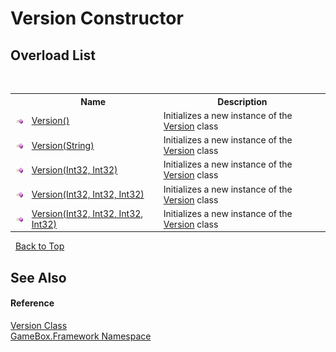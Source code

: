 # Version Constructor 
 


## Overload List
&nbsp;<table><tr><th></th><th>Name</th><th>Description</th></tr><tr><td>![Public method](media/pubmethod.gif "Public method")</td><td><a href="e5447d7b-eb20-ef74-3d40-6d690d1bea01">Version()</a></td><td>
Initializes a new instance of the <a href="cb16921a-748b-d23c-560f-f7936e8b5bb1">Version</a> class</td></tr><tr><td>![Public method](media/pubmethod.gif "Public method")</td><td><a href="1ceb3cee-f5d9-bb89-5060-8186d616ecf5">Version(String)</a></td><td>
Initializes a new instance of the <a href="cb16921a-748b-d23c-560f-f7936e8b5bb1">Version</a> class</td></tr><tr><td>![Public method](media/pubmethod.gif "Public method")</td><td><a href="fb03729b-d1ce-60a1-c165-c1cf8d409490">Version(Int32, Int32)</a></td><td>
Initializes a new instance of the <a href="cb16921a-748b-d23c-560f-f7936e8b5bb1">Version</a> class</td></tr><tr><td>![Public method](media/pubmethod.gif "Public method")</td><td><a href="042cfc4a-d435-917f-4845-90bd6c956ed4">Version(Int32, Int32, Int32)</a></td><td>
Initializes a new instance of the <a href="cb16921a-748b-d23c-560f-f7936e8b5bb1">Version</a> class</td></tr><tr><td>![Public method](media/pubmethod.gif "Public method")</td><td><a href="036e3fad-15d2-9c38-2e57-be5c6167ba5c">Version(Int32, Int32, Int32, Int32)</a></td><td>
Initializes a new instance of the <a href="cb16921a-748b-d23c-560f-f7936e8b5bb1">Version</a> class</td></tr></table>&nbsp;
<a href="#version-constructor">Back to Top</a>

## See Also


#### Reference
<a href="cb16921a-748b-d23c-560f-f7936e8b5bb1">Version Class</a><br /><a href="a8957fe6-9cc0-3a6d-cd5c-a2a246efee1e">GameBox.Framework Namespace</a><br />